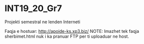 # INT19_20_Gr7
Projekti semestral ne lenden Interneti


Faqja e hostuar:
http://apoide-ks.xp3.biz/
NOTE:
Imazhet tek faqja sherbimet.html nuk i ka pranuar FTP per ti uploaduar ne host.
